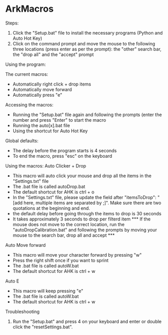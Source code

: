 # ArkMacros

Steps:
1. Click the "Setup.bat" file to install the necessary programs (Python and Auto Hot Key)
2. Click on the command prompt and move the mouse to the following three locations (press enter as per the prompt): the "other" search bar, the "drop all" and the "accept" prompt

Using the program:

The current macros:
- Automatically right click + drop items 
- Automatically move forward
- Automatically press "e" 

Accessing the macros:
- Running the "Setup.bat" file again and following the prompts (enter the number and press "Enter" to start the macro
- Running the auto[x].bat file
- Using the shortcut for Auto Hot Key

Global defaults:
- The delay before the program starts is 4 seconds
- To end the macro, press "esc" on the keyboard

Using the macros:
Auto Clicker + Drop
 - This macro will auto click your mouse and drop all the items in the "Settings.txt" file
 - The .bat file is called autoDrop.bat
 - The default shortcut for AHK is ctrl + o
 - In the "Settings.txt" file, please update the field after "itemsToDrop": "[add here, multiple items are separated by ;]". Make sure there are two quotations at the beginning and end.
 - the default delay before going through the items to drop is 30 seconds
 - It takes approximately 3 seconds to drop per filterd item
 *** If the mouse does not move to the correct location, run the "autoDropCalibration.bat" and following the prompts by moving your mouse to the search bar, drop all and accept ***

Auto Move forward
  - This macro will move your character forward by pressing "w"
  - Press the right shift once if you want to sprint
  - The .bat file is called autoW.bat
  - The default shortcut for AHK is ctrl + w

Auto E
  - This macro will keep pressing "e"
  - The .bat file is called autoW.bat
  - The default shortcut for AHK is ctrl + w

Troubleshooting
1. Run the "Setup.bat" and press 4 on your keyboard and enter or double click the "resetSettings.bat".
